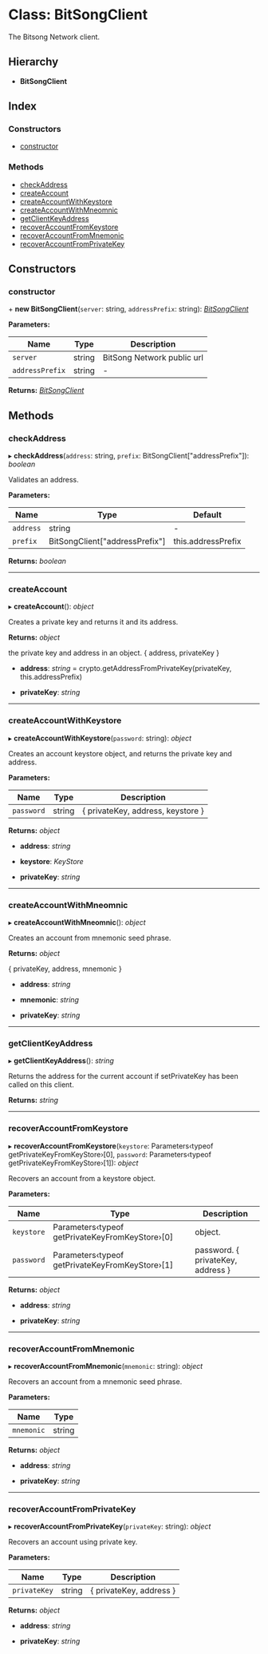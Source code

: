
# Class: BitSongClient

The Bitsong Network client.

## Hierarchy

* **BitSongClient**

## Index

### Constructors

* [constructor](bitsongclient.md#constructor)

### Methods

* [checkAddress](bitsongclient.md#checkaddress)
* [createAccount](bitsongclient.md#createaccount)
* [createAccountWithKeystore](bitsongclient.md#createaccountwithkeystore)
* [createAccountWithMneomnic](bitsongclient.md#createaccountwithmneomnic)
* [getClientKeyAddress](bitsongclient.md#getclientkeyaddress)
* [recoverAccountFromKeystore](bitsongclient.md#recoveraccountfromkeystore)
* [recoverAccountFromMnemonic](bitsongclient.md#recoveraccountfrommnemonic)
* [recoverAccountFromPrivateKey](bitsongclient.md#recoveraccountfromprivatekey)

## Constructors

###  constructor

\+ **new BitSongClient**(`server`: string, `addressPrefix`: string): *[BitSongClient](bitsongclient.md)*

**Parameters:**

Name | Type | Description |
------ | ------ | ------ |
`server` | string | BitSong Network public url |
`addressPrefix` | string | - |

**Returns:** *[BitSongClient](bitsongclient.md)*

## Methods

###  checkAddress

▸ **checkAddress**(`address`: string, `prefix`: BitSongClient["addressPrefix"]): *boolean*

Validates an address.

**Parameters:**

Name | Type | Default |
------ | ------ | ------ |
`address` | string | - |
`prefix` | BitSongClient["addressPrefix"] | this.addressPrefix |

**Returns:** *boolean*

___

###  createAccount

▸ **createAccount**(): *object*

Creates a private key and returns it and its address.

**Returns:** *object*

the private key and address in an object.
{
 address,
 privateKey
}

* **address**: *string* = crypto.getAddressFromPrivateKey(privateKey, this.addressPrefix)

* **privateKey**: *string*

___

###  createAccountWithKeystore

▸ **createAccountWithKeystore**(`password`: string): *object*

Creates an account keystore object, and returns the private key and address.

**Parameters:**

Name | Type | Description |
------ | ------ | ------ |
`password` | string |   {  privateKey,  address,  keystore }  |

**Returns:** *object*

* **address**: *string*

* **keystore**: *KeyStore*

* **privateKey**: *string*

___

###  createAccountWithMneomnic

▸ **createAccountWithMneomnic**(): *object*

Creates an account from mnemonic seed phrase.

**Returns:** *object*

{
 privateKey,
 address,
 mnemonic
}

* **address**: *string*

* **mnemonic**: *string*

* **privateKey**: *string*

___

###  getClientKeyAddress

▸ **getClientKeyAddress**(): *string*

Returns the address for the current account if setPrivateKey has been called on this client.

**Returns:** *string*

___

###  recoverAccountFromKeystore

▸ **recoverAccountFromKeystore**(`keystore`: Parameters‹typeof getPrivateKeyFromKeyStore›[0], `password`: Parameters‹typeof getPrivateKeyFromKeyStore›[1]): *object*

Recovers an account from a keystore object.

**Parameters:**

Name | Type | Description |
------ | ------ | ------ |
`keystore` | Parameters‹typeof getPrivateKeyFromKeyStore›[0] | object. |
`password` | Parameters‹typeof getPrivateKeyFromKeyStore›[1] | password. { privateKey, address }  |

**Returns:** *object*

* **address**: *string*

* **privateKey**: *string*

___

###  recoverAccountFromMnemonic

▸ **recoverAccountFromMnemonic**(`mnemonic`: string): *object*

Recovers an account from a mnemonic seed phrase.

**Parameters:**

Name | Type |
------ | ------ |
`mnemonic` | string |

**Returns:** *object*

* **address**: *string*

* **privateKey**: *string*

___

###  recoverAccountFromPrivateKey

▸ **recoverAccountFromPrivateKey**(`privateKey`: string): *object*

Recovers an account using private key.

**Parameters:**

Name | Type | Description |
------ | ------ | ------ |
`privateKey` | string |  { privateKey, address }  |

**Returns:** *object*

* **address**: *string*

* **privateKey**: *string*
